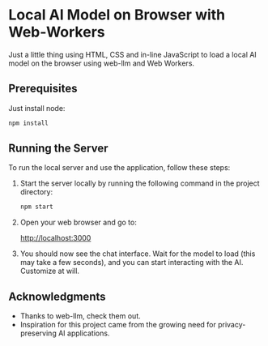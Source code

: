 # Local AI Model on Browser with Web-Workers

Just a little thing using HTML, CSS and in-line JavaScript to load a local AI model on the browser using web-llm and Web Workers.

## Prerequisites

Just install node:

   ```bash
   npm install
   ```

## Running the Server

To run the local server and use the application, follow these steps:

1. Start the server locally by running the following command in the project directory:

   ```bash
   npm start
   ```

2. Open your web browser and go to:

   [http://localhost:3000](http://localhost:3000)

3. You should now see the chat interface. Wait for the model to load (this may take a few seconds), and you can start interacting with the AI. Customize at will.

## Acknowledgments

- Thanks to web-llm, check them out.
- Inspiration for this project came from the growing need for privacy-preserving AI applications.
